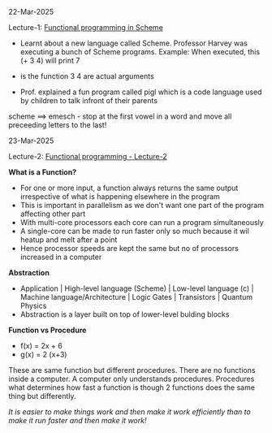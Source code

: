 22-Mar-2025

Lecture-1: [Functional programming in Scheme](https://archive.org/details/ucberkeley_webcast_l28HAzKy0N8)

* Learnt about a new language called Scheme. Professor Harvey was executing a bunch of Scheme programs.
Example: When executed, this (+ 3 4) will print 7

+ is the function
3 4 are actual arguments

* Prof. explained a fun program called pigl which is a code language used by children to talk infront of their parents

scheme ==> emesch - stop at the first vowel in a word and move all preceeding letters to the last!

23-Mar-2025

Lecture-2: [Functional programming - Lecture-2](https://archive.org/details/ucberkeley_webcast_TTK2lZoWbPQ)

**What is a Function?**
-  For one or more input, a function always returns the same output irrespective of what is happening elsewhere in the program
-  This is important in parallelism as we don't want one part of the program affecting other part
-  With multi-core processors each core can run a program simultaneously
-  A single-core can be made to run faster only so much because it wil heatup and melt after a point
-  Hence processor speeds are kept the same but no of processors increased in a computer
  
**Abstraction**
- Application | High-level language (Scheme) | Low-level language (c) | Machine language/Architecture | Logic Gates | Transistors | Quantum Physics
- Abstraction is a layer built on top of lower-level bulding blocks

**Function vs Procedure**

- f(x) = 2x + 6
- g(x) = 2 (x+3)

These are same function but different procedures.  There are no functions inside a computer. A computer only understands procedures.
Procedures what determines how fast a function is though 2 functions does the same thing but differently.  

*It is easier to make things work and then make it work efficiently than to make it run faster and then make it work!*
  
